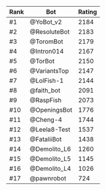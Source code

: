 Rank|Bot|Rating
---|---|---
#1|@YoBot_v2|2184
#2|@ResoluteBot|2183
#3|@ToromBot|2179
#4|@Intron014|2167
#5|@TorBot|2150
#6|@VariantsTop|2147
#7|@LolFish-1|2144
#8|@faith_bot|2091
#9|@RaspFish|2073
#10|@OpeningsBot|1776
#11|@Cheng-4|1744
#12|@Leela8-Test|1537
#13|@FataliiBot|1438
#14|@Demolito_L6|1260
#15|@Demolito_L5|1145
#16|@Demolito_L4|1026
#17|@pawnrobot|724
